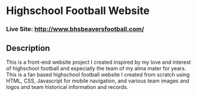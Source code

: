 # Highschool Football Website
### Live Site: http://www.bhsbeaversfootball.com/

## Description
This is a front-end website project I created inspired by my love and interest of highschool football and especially the team of my alma mater for years. This is a fan based highschool football website I created from scratch using HTML, CSS, Javascript for mobile navigation, and various team images and logos and team historical information and records. 
